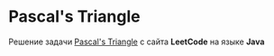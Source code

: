 # Pascal's Triangle
Решение задачи [Pascal's Triangle](https://leetcode.com/problems/pascals-triangle/) с сайта **LeetCode** на языке **Java**